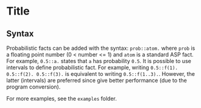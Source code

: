 # Title

## Syntax
Probabilistic facts can be added with the syntax: `prob::atom.` where `prob` is a floating point number (0 < number <= 1) and `atom` is a standard ASP fact.
For example, `0.5::a.` states that `a` has probability `0.5`.
It is possible to use intervals to define probabilistic fact.
For example, writing `0.5::f(1). 0.5::f(2). 0.5::f(3).` is equivalent to writing `0.5::f(1..3).`.
However, the latter (intervals) are preferred since give better performance (due to the program conversion).

For more examples, see the `examples` folder.